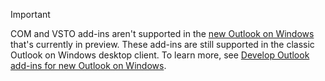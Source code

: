 > [!IMPORTANT]
>
> COM and VSTO add-ins aren't supported in the [new Outlook on Windows](https://insider.office.com/blog/new-outlook-for-windows-available-to-all-office-insiders) that's currently in preview. These add-ins are still supported in the classic Outlook on Windows desktop client. To learn more, see [Develop Outlook add-ins for new Outlook on Windows](../outlook/one-outlook.md).
